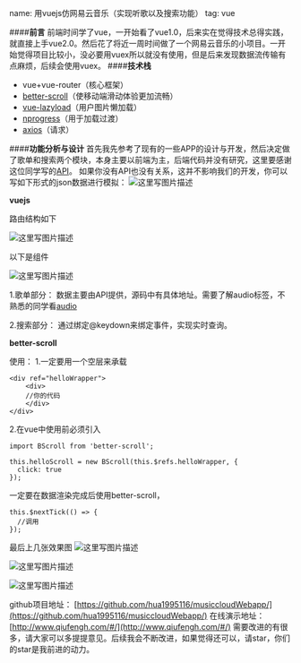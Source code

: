 name: 用vuejs仿网易云音乐（实现听歌以及搜索功能）
tag: vue




####**前言**
前端时间学了vue，一开始看了vue1.0，后来实在觉得技术总得实践，就直接上手vue2.0。然后花了将近一周时间做了一个网易云音乐的小项目。一开始觉得项目比较小，没必要用vuex所以就没有使用，但是后来发现数据流传输有点麻烦，后续会使用vuex。
####**技术栈**

 - vue+vue-router（核心框架）
 - [better-scroll](https://github.com/ustbhuangyi/better-scroll)（使移动端滑动体验更加流畅）
 - [vue-lazyload](https://www.npmjs.com/package/vue-lazyload)（用户图片懒加载）
 - [nprogress](https://www.npmjs.com/package/nprogress)（用于加载过渡）
 - [ axios](https://www.npmjs.com/package/axios)（请求）

####**功能分析与设计**
首先我先参考了现有的一些APP的设计与开发，然后决定做了歌单和搜索两个模块，本身主要以前端为主，后端代码并没有研究，这里要感谢这位同学写的[API](https://github.com/zvenshy/venmusic)。
如果你没有API也没有关系，这并不影响我们的开发，你可以写如下形式的json数据进行模拟：
![这里写图片描述](http://img.blog.csdn.net/20170329172932380)

**vuejs**

路由结构如下

![这里写图片描述](http://img.blog.csdn.net/20170329173152290)

以下是组件

![这里写图片描述](http://img.blog.csdn.net/20170329173309870)

1.歌单部分：
数据主要由API提供，源码中有具体地址。需要了解audio标签，不熟悉的同学看[audio](http://www.cnblogs.com/tianma3798/p/6033108.html)

2.搜索部分：
通过绑定@keydown来绑定事件，实现实时查询。

**better-scroll**

使用：
1.一定要用一个空层来承载

```
<div ref="helloWrapper">
	<div>
	//你的代码
	</div>
</div>
```

2.在vue中使用前必须引入

```
import BScroll from 'better-scroll';

this.helloScroll = new BScroll(this.$refs.helloWrapper, {
  click: true
});
```
一定要在数据渲染完成后使用better-scroll，

```
this.$nextTick(() => {
  //调用
});
```

最后上几张效果图
![这里写图片描述](http://img.blog.csdn.net/20170329175225335?watermark/2/text/aHR0cDovL2Jsb2cuY3Nkbi5uZXQvYmx1ZWJsdWVza3lodWE=/font/5a6L5L2T/fontsize/400/fill/I0JBQkFCMA==/dissolve/70/gravity/SouthEast)

![这里写图片描述](http://img.blog.csdn.net/20170329175246881?watermark/2/text/aHR0cDovL2Jsb2cuY3Nkbi5uZXQvYmx1ZWJsdWVza3lodWE=/font/5a6L5L2T/fontsize/400/fill/I0JBQkFCMA==/dissolve/70/gravity/SouthEast)

![这里写图片描述](http://img.blog.csdn.net/20170329175301320?watermark/2/text/aHR0cDovL2Jsb2cuY3Nkbi5uZXQvYmx1ZWJsdWVza3lodWE=/font/5a6L5L2T/fontsize/400/fill/I0JBQkFCMA==/dissolve/70/gravity/SouthEast)

github项目地址：
[https://github.com/hua1995116/musiccloudWebapp/](https://github.com/hua1995116/musiccloudWebapp/)
在线演示地址：
[http://www.qiufengh.com/#/](http://www.qiufengh.com/#/)
需要改进的有很多，请大家可以多提提意见。后续我会不断改进，如果觉得还可以，请star，你们的star是我前进的动力。

